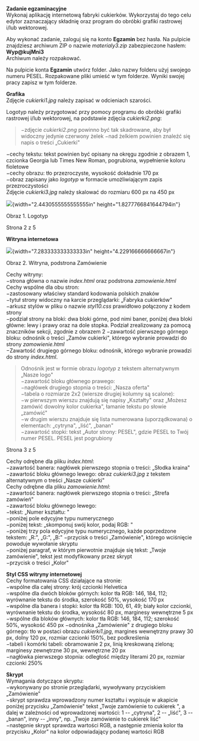 **Zadanie egzaminacyjne**\
Wykonaj aplikację internetową fabryki cukierków. Wykorzystaj do tego
celu edytor zaznaczający składnię oraz program do obróbki grafiki
rastrowej i/lub wektorowej.

Aby wykonać zadanie, zaloguj się na konto **Egzamin** bez hasła. Na
pulpicie znajdziesz archiwum ZIP o nazwie *materialy3.zip* zabezpieczone
hasłem: **Wyp@kujMni3**\
Archiwum należy rozpakować.

Na pulpicie konta **Egzamin** utwórz folder. Jako nazwy folderu użyj
swojego numeru PESEL. Rozpakowane pliki umieść w tym folderze. Wyniki
swojej pracy zapisz w tym folderze.

**Grafika**\
Zdjęcie *cukierki1.jpg* należy zapisać w odcieniach szarości.

Logotyp należy przygotować przy pomocy programu do obróbki grafiki
rastrowej i/lub wektorowej, na podstawie zdjęcia *cukierki2.png*:

> −zdjęcie *cukierki2.png* powinno być tak skadrowane, aby był widoczny
> jedynie czerwony żelek −nad żelkiem powinien znaleźć się napis o
> treści „Cukierki"

−cechy tekstu: tekst powinien być opisany na okręgu zgodnie z obrazem 1,
czcionka Georgia lub Times New Roman, pogrubiona, wypełnienie koloru
fioletowe\
−cechy obrazu: tło przezroczyste, wysokość dokładnie 170 px\
−obraz zapisany jako *logotyp* w formacie umożliwiającym zapis
przezroczystości\
Zdjęcie *cukierki3.jpg* należy skalować do rozmiaru 600 px na 450 px

![](vertopal_cffd48df1a914818a5c3ae95c2811385/media/image1.png){width="2.4430555555555555in"
height="1.8277766841644794in"}

Obraz 1. Logotyp

Strona 2 z 5

**Witryna internetowa**

![](vertopal_cffd48df1a914818a5c3ae95c2811385/media/image2.png){width="7.283333333333333in"
height="4.229166666666667in"}

Obraz 2. Witryna, podstrona Zamówienie

Cechy witryny:\
−strona główna o nazwie *index.html* oraz podstrona *zamowienie.html*\
Cechy wspólne dla obu stron:\
−zastosowany właściwy standard kodowania polskich znaków\
−tytuł strony widoczny na karcie przeglądarki: „Fabryka cukierków"\
−arkusz stylów w pliku o nazwie *styl10.css* prawidłowo połączony z
kodem strony\
−podział strony na bloki: dwa bloki górne, pod nimi baner, poniżej dwa
bloki główne: lewy i prawy oraz na dole stopka. Podział zrealizowany za
pomocą znaczników sekcji, zgodnie z obrazem 2 −zawartość pierwszego
górnego bloku: odnośnik o treści „Zamów cukierki", którego wybranie
prowadzi do strony *zamowienie.html*\
−Zawartość drugiego górnego bloku: odnośnik, którego wybranie prowadzi
do strony *index.html*.

> Odnośnik jest w formie obrazu *logotyp* z tekstem alternatywnym „Nasze
> logo"\
> −zawartość bloku głównego prawego:\
> −nagłówek drugiego stopnia o treści: „Nasza oferta"\
> −tabela o rozmiarze 2x2 (wiersze drugiej kolumny są scalone):\
> −w pierwszym wierszu znajdują się napisy „Kształty" oraz „Możesz
> zamówić dowolny kolor cukierka", łamanie tekstu po słowie „zamówić"\
> −w drugim wierszu znajduje się lista numerowana (uporządkowana) o
> elementach: „cytryna", „liść", „banan"\
> −zawartość stopki: tekst „Autor strony: PESEL", gdzie PESEL to Twój
> numer PESEL. PESEL jest pogrubiony

Strona 3 z 5

Cechy odrębne dla pliku *index.html*:\
−zawartość banera: nagłówek pierwszego stopnia o treści: „Słodka
kraina"\
−zawartość bloku głównego lewego: obraz *cukierki3.jpg* z tekstem
alternatywnym o treści „Nasze cukierki"\
Cechy odrębne dla pliku *zamowienie.html*:\
−zawartość banera: nagłówek pierwszego stopnia o treści: „Strefa
zamówień"\
−zawartość bloku głównego lewego:\
−tekst: „Numer kształtu: "\
−poniżej pole edycyjne typu numerycznego\
−poniżej tekst: „skomponuj swój kolor, podaj RGB: "\
−poniżej trzy pola edycyjne typu numerycznego, każde poprzedzone
tekstem: „R:", „G:", „B:" −przycisk o treści „Zamówienie", którego
wciśnięcie powoduje wywołanie skryptu\
−poniżej paragraf, w którym pierwotnie znajduje się tekst: „Twoje
zamówienie", tekst jest modyfikowany przez skrypt\
−przycisk o treści „Kolor"

**Styl CSS witryny internetowej**\
Cechy formatowania CSS działające na stronie:\
−wspólne dla całej strony: krój czcionki Helvetica\
−wspólne dla dwóch bloków górnych: kolor tła RGB: 146, 184, 112;
wyrównanie tekstu do środka, szerokość 50%, wysokość 170 px\
−wspólne dla banera i stopki: kolor tła RGB: 100, 61, 49; biały kolor
czcionki, wyrównanie tekstu do środka, wysokość 80 px, marginesy
wewnętrzne 5 px\
−wspólne dla bloków głównych: kolor tła RGB: 146, 184, 112; szerokość
50%, wysokość 450 px −odnośnika „Zamówienie" z drugiego bloku górnego:
tło w postaci obrazu *cukierki1.jpg*, margines wewnętrzny prawy 30 px,
dolny 120 px, rozmiar czcionki 150%, bez podkreślenia\
−tabeli i komórki tabeli: obramowanie 2 px, linią kreskowaną zieloną;
marginesy zewnętrzne 30 px, wewnętrzne 20 px\
−nagłówka pierwszego stopnia: odległość między literami 20 px, rozmiar
czcionki 250%

**Skrypt**\
Wymagania dotyczące skryptu:\
−wykonywany po stronie przeglądarki, wywoływany przyciskiem
„Zamówienie"\
−skrypt sprawdza wprowadzony numer kształtu i wypisuje w akapicie
poniżej przycisku „Zamówienie" tekst „Twoje zamówienie to cukierek ", a
dalej w zależności od wprowadzonej wartości: 1 -- „cytryna", 2 --
„liść", 3 -- „banan", inny -- „inny", np. „Twoje zamówienie to cukierek
liść"\
−następnie skrypt sprawdza wartości RGB, a następnie zmienia kolor tła
przycisku „Kolor" na kolor odpowiadający podanej wartości RGB
